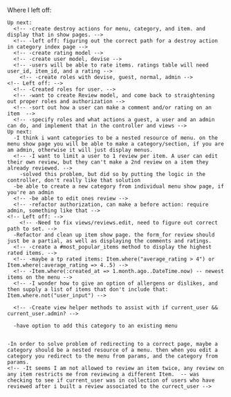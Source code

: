 <!-- Next thing i want to do: -->
  <!-- -create nested attributes for creating new items when creating a new category -->

  Where I left off:
    <!-- -when updating a category page won't redirect to room. it will just stall out. category will get updated though. -->
    <!-- -problem seems to be originating from #item_attributes method in category controller. -->
    <!-- -somehow a blank item is being generated when editing a category, and you leave the "create a new item" fields blank -->
    <!-- -now with validations of a item must have a name, we run into an error -->
        <!-- -What I had: -->
        <!-- def items_attributes=(item_attributes)
          item_attributes.values.each do |item_attribute|
            item = Item.find_or_create_by(item_attribute)
            self.items << item THIS WILL RETURN ALL ITEMS
          end
        end -->
        <!-- -Updated to: -->
        <!-- def items_attributes=(item_attributes)
          item_attributes.values.each do |item_attribute|
            if item_attribute[:name].present?
              item = Item.find_or_create_by(item_attribute)
              if !self.items.include?(item)
                self.category_items.build(:item => item)
              end
            end
          end
        end -->
        <!-- -also took out the @category.items.build in the controller, and replaced it with Item.new in the form -->
        <!-- -to create or edit a category. This resolves the issue for now, but only limited to making 1 new item -->
        <!-- -associated with the category. -->
          <!-- -also mental note about fixing this. i feel like a real dev identifying a problem, and doing research to fix it -->

    Up next:
      <!-- -create destroy actions for menu, category, and item. and display that in show pages. -->
      <!-- -left off: figuring out the correct path for a destroy action in category index page -->
      <!-- -create rating model -->
      <!-- -create user model, devise -->
      <!-- -users will be able to rate items. ratings table will need user_id, item_id, and a rating -->
        <!-- -create roles with devise, guest, normal, admin -->
    <!-- Left off: -->
      <!-- -Created roles for user. -->
      <!-- -want to create Review model, and come back to straightening out proper roles and authorization -->
      <!-- -sort out how a user can make a comment and/or rating on an item  -->
      <!-- -specify roles and what actions a guest, a user and an admin can do, and implement that in the controller and views -->
    Up next:
      -I think i want categories to be a nested resource of menu. on the menu show page you will be able to make a category/section, if you are am admin, otherwise it will just display menus.
      <!-- -I want to limit a user to 1 review per item. A user can edit their own review, but they can't make a 2nd review on a item they already reviewed. -->
        -solved this problem, but did so by putting the logic in the controller, don't really like that solution
      -be able to create a new category from individual menu show page, if you're an admin
      <!-- -be able to edit ones review -->
      <!-- -refactor authorization, can make a before action: require admin, something like that -->
    <!-- Left off: -->
        <!-- -Need to fix views/reviews.edit, need to figure out correct path to set. -->
      -Refactor and clean up item show page. the form_for review should just be a partial, as well as displaying the comments and ratings.
      <!-- -create a #most_popular_items method to display the highest rated items. -->
      <!-- -maybe a tp rated items: Item.where("average_rating > 4") or Item.where(:average_rating => 4..5) -->
      <!-- -Item.where(:created_at => 1.month.ago..DateTime.now) -- newest items on the menu -->
      <!-- -I wonder how to give an option of allergens or dislikes, and then supply a list of items that don't include that: Item.where.not("user_input") -->

      <!-- -Create view helper methods to assist with if current_user && current_user.admin? -->

      -have option to add this category to an existing menu


    -In order to solve problem of redirecting to a correct page, maybe a category should be a nested resource of a menu. then when you edit a category you redirect to the menu from params, and the category from params.
    <!-- -It seems I am not allowed to review an item twice, any review on any item restricts me from reviewing a different Item.  -- was checking to see if current_user was in collection of users who have reviewed after i built a review associated to the currect_user -->
